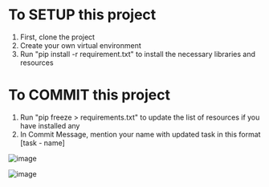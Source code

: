 # To SETUP this project
1. First, clone the project
2. Create your own virtual environment
4. Run "pip install -r requirement.txt" to install the necessary libraries and resources

# To COMMIT this project
1. Run "pip freeze > requirements.txt" to update the list of resources if you have installed any
2. In Commit Message, mention your name with updated task in this format [task - name]

![image](https://github.com/LamontChean/FOCS_Website/assets/101232039/7a0a681f-890a-42f8-a5be-0306414ede63)

![image](https://github.com/LamontChean/FOCS_Website/assets/101232039/252c66c4-8c6e-4c28-9bbe-fc9f743c1d01)
